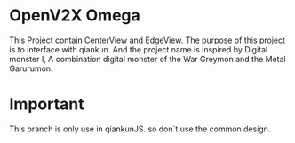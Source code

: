 # OpenV2X Omega

This Project contain CenterView and EdgeView. The purpose of this project is to interface with
qiankun. And the project name is inspired by Digital monster I, A combination digital monster of the
War Greymon and the Metal Garurumon.

# Important

This branch is only use in qiankunJS. so don`t use the common design.
